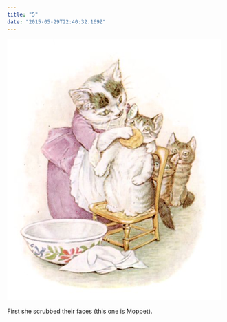```yaml
---
title: "5"
date: "2015-05-29T22:40:32.169Z"
---
```


![Punky Dunk, gold fish, bird ](./tom12.jpg)

First she scrubbed their faces (this one is Moppet).




